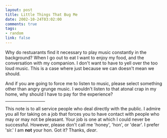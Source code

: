 ```yaml
--- 
layout: post
title: Little Things That Bug Me
date: 2002-10-24T03:02:00
comments: true
tags:
- random
link: false
---
```

Why do restuarants find it necessary to play music constantly in the background? When I go out to eat I want to enjoy my food, and the conversation with my companion. I don't want to have to yell over the too loud music. This is a case where just because we can doesn't mean we should.

And if you are going to force me to listen to music, please select something other than angry grunge music. I wouldn't listen to that atonal crap in my home, why should I have to pay for the experience?

<hr width="25%" />This note is to all service people who deal directly with the public. I admire you all for taking on a job that forces you to have contact with people who may or may not be pleasant. Your job is one at which I could never be successful. However, please don't call me 'honey', 'hon', or 'dear'. I prefer 'sir.' I am <strong>not</strong> your hon. Got it? Thanks, <em>dear</em>.
